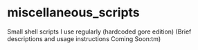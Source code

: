 # miscellaneous_scripts
Small shell scripts I use regularly (hardcoded gore edition)
(Brief descriptions and usage instructions Coming Soon:tm)
